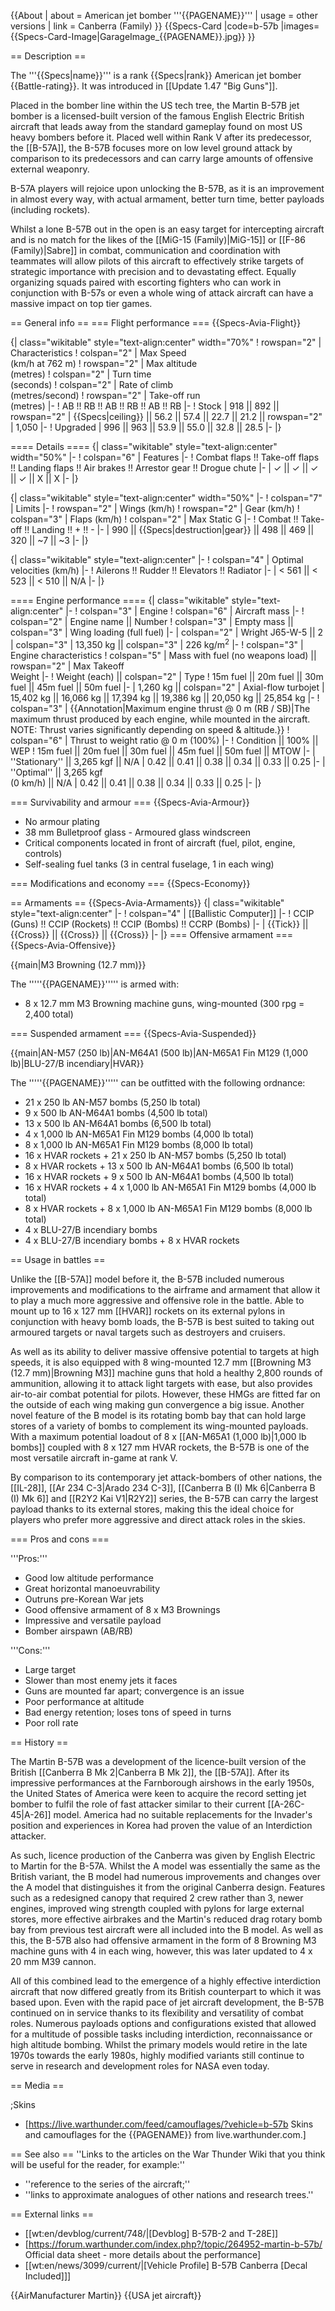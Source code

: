 {{About
| about = American jet bomber '''{{PAGENAME}}'''
| usage = other versions
| link = Canberra (Family)
}}
{{Specs-Card
|code=b-57b
|images={{Specs-Card-Image|GarageImage_{{PAGENAME}}.jpg}}
}}

== Description ==

<!-- ''In the description, the first part should be about the history of and the creation and combat usage of the aircraft, as well as its key features. In the second part, tell the reader about the aircraft in the game. Insert a screenshot of the vehicle, so that if the novice player does not remember the vehicle by name, he will immediately understand what kind of vehicle the article is talking about.'' -->

The '''{{Specs|name}}''' is a rank {{Specs|rank}} American jet bomber {{Battle-rating}}. It was introduced in [[Update 1.47 "Big Guns"]].

Placed in the bomber line within the US tech tree, the Martin B-57B jet bomber is a licensed-built version of the famous English Electric British aircraft that leads away from the standard gameplay found on most US heavy bombers before it. Placed well within Rank V after its predecessor, the [[B-57A]], the B-57B focuses more on low level ground attack by comparison to its predecessors and can carry large amounts of offensive external weaponry.

B-57A players will rejoice upon unlocking the B-57B, as it is an improvement in almost every way, with actual armament, better turn time, better payloads (including rockets).

Whilst a lone B-57B out in the open is an easy target for intercepting aircraft and is no match for the likes of the [[MiG-15 (Family)|MiG-15]] or [[F-86 (Family)|Sabre]] in combat, communication and coordination with teammates will allow pilots of this aircraft to effectively strike targets of strategic importance with precision and to devastating effect. Equally organizing squads paired with escorting fighters who can work in conjunction with B-57s or even a whole wing of attack aircraft can have a massive impact on top tier games.

== General info ==
=== Flight performance ===
{{Specs-Avia-Flight}}

<!-- ''Describe how the aircraft behaves in the air. Speed, manoeuvrability, acceleration and allowable loads - these are the most important characteristics of the vehicle.'' -->

{| class="wikitable" style="text-align:center" width="70%"
! rowspan="2" | Characteristics
! colspan="2" | Max Speed<br>(km/h at 762 m)
! rowspan="2" | Max altitude<br>(metres)
! colspan="2" | Turn time<br>(seconds)
! colspan="2" | Rate of climb<br>(metres/second)
! rowspan="2" | Take-off run<br>(metres)
|-
! AB !! RB !! AB !! RB !! AB !! RB
|-
! Stock
| 918 || 892 || rowspan="2" | {{Specs|ceiling}} || 56.2 || 57.4 || 22.7 || 21.2 || rowspan="2" | 1,050
|-
! Upgraded
| 996 || 963 || 53.9 || 55.0 || 32.8 || 28.5
|-
|}

==== Details ====
{| class="wikitable" style="text-align:center" width="50%"
|-
! colspan="6" | Features
|-
! Combat flaps !! Take-off flaps !! Landing flaps !! Air brakes !! Arrestor gear !! Drogue chute
|-
| ✓ || ✓ || ✓ || ✓ || X || X <!-- ✓ -->
|-
|}

{| class="wikitable" style="text-align:center" width="50%"
|-
! colspan="7" | Limits
|-
! rowspan="2" | Wings (km/h)
! rowspan="2" | Gear (km/h)
! colspan="3" | Flaps (km/h)
! colspan="2" | Max Static G
|-
! Combat !! Take-off !! Landing !! + !! -
|-
| 990 <!-- {{Specs|destruction|body}} --> || {{Specs|destruction|gear}} || 498 || 469 || 320 || ~7 || ~3
|-
|}

{| class="wikitable" style="text-align:center"
|-
! colspan="4" | Optimal velocities (km/h)
|-
! Ailerons !! Rudder !! Elevators !! Radiator
|-
| < 561 || < 523 || < 510 || N/A
|-
|}

==== Engine performance ====
{| class="wikitable" style="text-align:center"
|-
! colspan="3" | Engine
! colspan="6" | Aircraft mass
|-
! colspan="2" | Engine name || Number
! colspan="3" | Empty mass || colspan="3" | Wing loading (full fuel)
|-
| colspan="2" | Wright J65-W-5 || 2
| colspan="3" | 13,350 kg || colspan="3" | 226 kg/m<sup>2</sup>
|-
! colspan="3" | Engine characteristics
! colspan="5" | Mass with fuel (no weapons load) || rowspan="2" | Max Takeoff<br />Weight
|-
! Weight (each) || colspan="2" | Type
! 15m fuel || 20m fuel || 30m fuel || 45m fuel || 50m fuel
|-
| 1,260 kg || colspan="2" | Axial-flow turbojet
| 15,402 kg || 16,066 kg || 17,394 kg || 19,386 kg || 20,050 kg || 25,854 kg
|-
! colspan="3" | {{Annotation|Maximum engine thrust @ 0 m (RB / SB)|The maximum thrust produced by each engine, while mounted in the aircraft. NOTE: Thrust varies significantly depending on speed & altitude.}}
! colspan="6" | Thrust to weight ratio @ 0 m (100%)
|-
! Condition || 100% || WEP
! 15m fuel || 20m fuel || 30m fuel || 45m fuel || 50m fuel || MTOW
|-
| ''Stationary'' || 3,265 kgf || N/A
| 0.42 || 0.41 || 0.38 || 0.34 || 0.33 || 0.25
|-
| ''Optimal'' || 3,265 kgf<br />(0 km/h) || N/A
| 0.42 || 0.41 || 0.38 || 0.34 || 0.33 || 0.25
|-
|}

=== Survivability and armour ===
{{Specs-Avia-Armour}}

<!-- ''Examine the survivability of the aircraft. Note how vulnerable the structure is and how secure the pilot is, whether the fuel tanks are armoured, etc. Describe the armour, if there is any, and also mention the vulnerability of other critical aircraft systems.'' -->

- No armour plating
- 38 mm Bulletproof glass - Armoured glass windscreen
- Critical components located in front of aircraft (fuel, pilot, engine, controls)
- Self-sealing fuel tanks (3 in central fuselage, 1 in each wing)

=== Modifications and economy ===
{{Specs-Economy}}

== Armaments ==
{{Specs-Avia-Armaments}}
{| class="wikitable" style="text-align:center"
|-
! colspan="4" | [[Ballistic Computer]]
|-
! CCIP (Guns) !! CCIP (Rockets) !! CCIP (Bombs) !! CCRP (Bombs)
|-
| {{Tick}} || {{Cross}} || {{Cross}} || {{Cross}}
|-
|}
=== Offensive armament ===
{{Specs-Avia-Offensive}}

<!-- ''Describe the offensive armament of the aircraft, if any. Describe how effective the cannons and machine guns are in a battle, and also what belts or drums are better to use. If there is no offensive weaponry, delete this subsection.'' -->

{{main|M3 Browning (12.7 mm)}}

The '''''{{PAGENAME}}''''' is armed with:

- 8 x 12.7 mm M3 Browning machine guns, wing-mounted (300 rpg = 2,400 total)

=== Suspended armament ===
{{Specs-Avia-Suspended}}

<!-- ''Describe the aircraft's suspended armament: additional cannons under the wings, bombs, rockets and torpedoes. This section is especially important for bombers and attackers. If there is no suspended weaponry remove this subsection.'' -->

{{main|AN-M57 (250 lb)|AN-M64A1 (500 lb)|AN-M65A1 Fin M129 (1,000 lb)|BLU-27/B incendiary|HVAR}}

The '''''{{PAGENAME}}''''' can be outfitted with the following ordnance:

- 21 x 250 lb AN-M57 bombs (5,250 lb total)
- 9 x 500 lb AN-M64A1 bombs (4,500 lb total)
- 13 x 500 lb AN-M64A1 bombs (6,500 lb total)
- 4 x 1,000 lb AN-M65A1 Fin M129 bombs (4,000 lb total)
- 8 x 1,000 lb AN-M65A1 Fin M129 bombs (8,000 lb total)
- 16 x HVAR rockets + 21 x 250 lb AN-M57 bombs (5,250 lb total)
- 8 x HVAR rockets + 13 x 500 lb AN-M64A1 bombs (6,500 lb total)
- 16 x HVAR rockets + 9 x 500 lb AN-M64A1 bombs (4,500 lb total)
- 16 x HVAR rockets + 4 x 1,000 lb AN-M65A1 Fin M129 bombs (4,000 lb total)
- 8 x HVAR rockets + 8 x 1,000 lb AN-M65A1 Fin M129 bombs (8,000 lb total)
- 4 x BLU-27/B incendiary bombs
- 4 x BLU-27/B incendiary bombs + 8 x HVAR rockets

== Usage in battles ==

<!-- ''Describe the tactics of playing in the aircraft, the features of using aircraft in a team and advice on tactics. Refrain from creating a "guide" - do not impose a single point of view, but instead, give the reader food for thought. Examine the most dangerous enemies and give recommendations on fighting them. If necessary, note the specifics of the game in different modes (AB, RB, SB).'' -->

Unlike the [[B-57A]] model before it, the B-57B included numerous improvements and modifications to the airframe and armament that allow it to play a much more aggressive and offensive role in the battle. Able to mount up to 16 x 127 mm [[HVAR]] rockets on its external pylons in conjunction with heavy bomb loads, the B-57B is best suited to taking out armoured targets or naval targets such as destroyers and cruisers.

As well as its ability to deliver massive offensive potential to targets at high speeds, it is also equipped with 8 wing-mounted 12.7 mm [[Browning M3 (12.7 mm)|Browning M3]] machine guns that hold a healthy 2,800 rounds of ammunition, allowing it to attack light targets with ease, but also provides air-to-air combat potential for pilots. However, these HMGs are fitted far on the outside of each wing making gun convergence a big issue. Another novel feature of the B model is its rotating bomb bay that can hold large stores of a variety of bombs to complement its wing-mounted payloads. With a maximum potential loadout of 8 x [[AN-M65A1 (1,000 lb)|1,000 lb bombs]] coupled with 8 x 127 mm HVAR rockets, the B-57B is one of the most versatile aircraft in-game at rank V.

By comparison to its contemporary jet attack-bombers of other nations, the [[IL-28]], [[Ar 234 C-3|Arado 234 C-3]], [[Canberra B (I) Mk 6|Canberra B (I) Mk 6]] and [[R2Y2 Kai V1|R2Y2]] series, the B-57B can carry the largest payload thanks to its external stores, making this the ideal choice for players who prefer more aggressive and direct attack roles in the skies.

=== Pros and cons ===

<!-- ''Summarise and briefly evaluate the vehicle in terms of its characteristics and combat effectiveness. Mark its pros and cons in the bulleted list. Try not to use more than 6 points for each of the characteristics. Avoid using categorical definitions such as "bad", "good" and the like - use substitutions with softer forms such as "inadequate" and "effective".'' -->

'''Pros:'''

- Good low altitude performance
- Great horizontal manoeuvrability
- Outruns pre-Korean War jets
- Good offensive armament of 8 x M3 Brownings
- Impressive and versatile payload
- Bomber airspawn (AB/RB)

'''Cons:'''

- Large target
- Slower than most enemy jets it faces
- Guns are mounted far apart; convergence is an issue
- Poor performance at altitude
- Bad energy retention; loses tons of speed in turns
- Poor roll rate

== History ==

<!-- ''Describe the history of the creation and combat usage of the aircraft in more detail than in the introduction. If the historical reference turns out to be too long, take it to a separate article, taking a link to the article about the vehicle and adding a block "/History" (example: <nowiki>https://wiki.warthunder.com/(Vehicle-name)/History</nowiki>) and add a link to it here using the <code>main</code> template. Be sure to reference text and sources by using <code><nowiki><ref></ref></nowiki></code>, as well as adding them at the end of the article with <code><nowiki><references /></nowiki></code>. This section may also include the vehicle's dev blog entry (if applicable) and the in-game encyclopedia description (under <code><nowiki>=== In-game description ===</nowiki></code>, also if applicable).'' -->

The Martin B-57B was a development of the licence-built version of the British [[Canberra B Mk 2|Canberra B Mk 2]], the [[B-57A]]. After its impressive performances at the Farnborough airshows in the early 1950s, the United States of America were keen to acquire the record setting jet bomber to fulfil the role of fast attacker similar to their current [[A-26C-45|A-26]] model. America had no suitable replacements for the Invader's position and experiences in Korea had proven the value of an Interdiction attacker.

As such, licence production of the Canberra was given by English Electric to Martin for the B-57A. Whilst the A model was essentially the same as the British variant, the B model had numerous improvements and changes over the A model that distinguishes it from the original Canberra design. Features such as a redesigned canopy that required 2 crew rather than 3, newer engines, improved wing strength coupled with pylons for large external stores, more effective airbrakes and the Martin's reduced drag rotary bomb bay from previous test aircraft were all included into the B model. As well as this, the B-57B also had offensive armament in the form of 8 Browning M3 machine guns with 4 in each wing, however, this was later updated to 4 x 20 mm M39 cannon.

All of this combined lead to the emergence of a highly effective interdiction aircraft that now differed greatly from its British counterpart to which it was based upon. Even with the rapid pace of jet aircraft development, the B-57B continued on in service thanks to its flexibility and versatility of combat roles. Numerous payloads options and configurations existed that allowed for a multitude of possible tasks including interdiction, reconnaissance or high altitude bombing. Whilst the primary models would retire in the late 1970s towards the early 1980s, highly modified variants still continue to serve in research and development roles for NASA even today.

== Media ==

<!-- ''Excellent additions to the article would be video guides, screenshots from the game, and photos.'' -->

;Skins

- [https://live.warthunder.com/feed/camouflages/?vehicle=b-57b Skins and camouflages for the {{PAGENAME}} from live.warthunder.com.]

== See also ==
''Links to the articles on the War Thunder Wiki that you think will be useful for the reader, for example:''

- ''reference to the series of the aircraft;''
- ''links to approximate analogues of other nations and research trees.''

== External links ==

<!-- ''Paste links to sources and external resources, such as:''
* ''topic on the official game forum;''
* ''other literature.'' -->

- [[wt:en/devblog/current/748/|[Devblog] B-57B-2 and T-28E]]
- [https://forum.warthunder.com/index.php?/topic/264952-martin-b-57b/ Official data sheet - more details about the performance]
- [[wt:en/news/3099/current/|[Vehicle Profile] B-57B Canberra [Decal Included]]]

{{AirManufacturer Martin}}
{{USA jet aircraft}}
